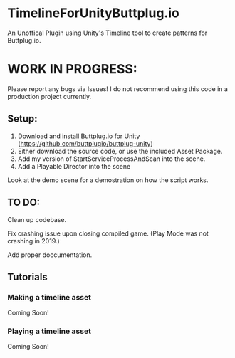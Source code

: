 # TimelineForUnityButtplug.io
An Unoffical Plugin using Unity's Timeline tool to create patterns for Buttplug.io.

# WORK IN PROGRESS: 
Please report any bugs via Issues! I do not recommend using this code in a production project currently.

## Setup:
1. Download and install Buttplug.io for Unity (https://github.com/buttplugio/buttplug-unity)
2. Either download the source code, or use the included Asset Package.
3. Add my version of StartServiceProcessAndScan into the scene.
4. Add a Playable Director into the scene

Look at the demo scene for a demostration on how the script works.

## TO DO:

Clean up codebase.

Fix crashing issue upon closing compiled game. (Play Mode was not crashing in 2019.)

Add proper doccumentation.

## Tutorials
### Making a timeline asset
Coming Soon!
### Playing a timeline asset
Coming Soon!
